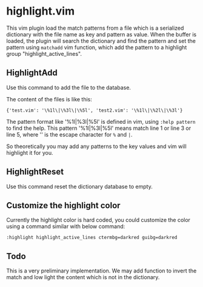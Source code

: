 # highlight.vim

This vim plugin load the match patterns from a file which is a serialized
dictionary with the file name as key and pattern as value. When the buffer is
loaded, the plugin will search the dictionary and find the pattern and set the
pattern using `matchadd` vim function, which add the pattern to a highlight
group "highlight_active_lines".

## HighlightAdd <filename>

Use this command to add the file to the database.

The content of the files is like this:

```
{'test.vim': '\%1l\|\%3l\|\%5l', 'test2.vim': '\%1l\|\%2l\|\%3l'}
```

The pattern format like '\%1l\|\%3l\|\%5l' is defined in vim, using `:help
pattern` to find the help.  This pattern '\%1l\|\%3l\|\%5l' means match line 1
or line 3 or line 5, where '\' is the escape character for `%` and `|`.

So theoretically you may add any patterns to the key values and vim will
highlight it for you.

## HighlightReset

Use this command reset the dictionary database to empty.

## Customize the highlight color

Currently the highlight color is hard coded, you could customize the color using
a command similar with below command:

```
:highlight highlight_active_lines ctermbg=darkred guibg=darkred
```

## Todo

This is a very preliminary implementation. We may add function to invert the
match and low light the content which is not in the dictionary.
